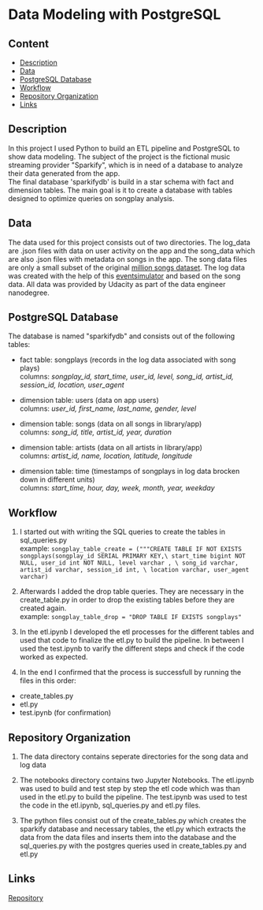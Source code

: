 # Data Modeling with PostgreSQL



## Content
- [Description](#description)
- [Data](#data)
- [PostgreSQL Database](#postgresql-database)
- [Workflow](#workflow)
- [Repository Organization](#repository-organization)
- [Links](#links)

## Description  

In this project I used Python to build an ETL pipeline and PostgreSQL to show data modeling. The subject of the project is the fictional music streaming provider "Sparkify", which is in need of a database to analyze their data generated from the app.  
The final database 'sparkifydb' is build in a star schema with fact and dimension tables. The main goal is it to create a database with tables designed to optimize queries on songplay analysis.

## Data  

The data used for this project consists out of two directories. The log_data are .json files with data on user activity on the app and the song_data which are also .json files with metadata on songs in the app. 
The song data files are only a small subset of the original [million songs dataset](http://millionsongdataset.com). The log data was created with the help of this [eventsimulator](https://github.com/Interana/eventsim) and based on the song data. All data was provided by Udacity as part of the data engineer nanodegree. 

## PostgreSQL Database  

The database is named "sparkifydb" and consists out of the following tables:  

- fact table: songplays (records in the log data associated with song plays)  
    columns: *songplay_id, start_time, user_id, level, song_id, artist_id, session_id, location, user_agent*

- dimension table: users (data on app users)  
    columns: *user_id, first_name, last_name, gender, level*

- dimension table: songs (data on all songs in library/app)  
    columns: *song_id, title, artist_id, year, duration*

- dimension table: artists (data on all artists in library/app)  
    columns: *artist_id, name, location, latitude, longitude*

- dimension table: time (timestamps of songplays in log data brocken down in different units)  
    columns: *start_time, hour, day, week, month, year, weekday*


## Workflow
  
1) I started out with writing the SQL queries to create the tables in sql_queries.py   
  example: 
  `songplay_table_create = ("""CREATE TABLE IF NOT EXISTS songplays(songplay_id SERIAL PRIMARY KEY,\
                                start_time bigint NOT NULL, user_id int NOT NULL, level varchar , \
                                song_id varchar, artist_id varchar, session_id int, \
                                location varchar, user_agent varchar)`
  
2) Afterwards I added the drop table queries. They are necessary in the create_table.py in order to drop the existing tables before they are created again.   
  example: 
  `songplay_table_drop = "DROP TABLE IF EXISTS songplays"`
  
3) In the etl.ipynb I developed the etl processes for the different tables and used that code to finalize the etl.py to build the pipeline. In between I used the test.ipynb to varify the different steps and check if the code worked as expected. 
  
4) In the end I confirmed that the process is successfull by running the files in this order:
- create_tables.py
- etl.py
- test.ipynb (for confirmation)


## Repository Organization

1) The data directory contains seperate directories for the song data and log data
  
2) The notebooks directory contains two Jupyter Notebooks. The etl.ipynb was used to build and test step by step the etl code which was than used in the etl.py to build the pipeline. The test.ipynb was used to test the code in the etl.ipynb, sql_queries.py and etl.py files. 

3) The python files consist out of the create_tables.py which creates the sparkify database and necessary tables, the etl.py which extracts the data from the data files and inserts them into the database and the sql_queries.py with the postgres queries used in create_tables.py and etl.py


## Links

[Repository](https://github.com/Ulli-H/Data_Modeling_Postgres)  

